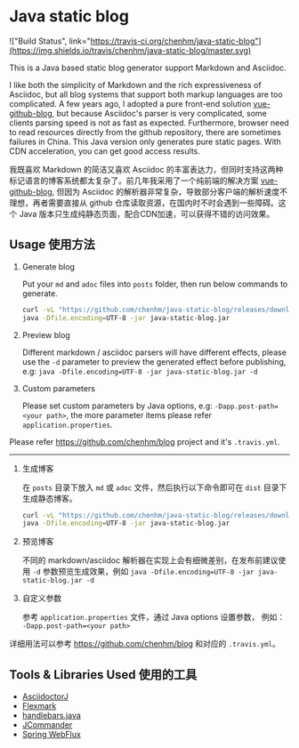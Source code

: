 # Java static blog

!["Build Status", link="https://travis-ci.org/chenhm/java-static-blog"](https://img.shields.io/travis/chenhm/java-static-blog/master.svg)

This is a Java based static blog generator support Markdown and Asciidoc.

I like both the simplicity of Markdown and the rich expressiveness of Asciidoc, but all blog systems that support both markup languages are too complicated. A few years ago, I adopted a pure front-end solution [vue-github-blog](https://github.com/chenhm/vue-github-blog), but because Asciidoc's parser is very complicated, some clients parsing speed is not as fast as expected. Furthermore, browser need to read resources directly from the github repository, there are sometimes failures in China. This Java version only generates pure static pages. With CDN acceleration, you can get good access results.

我既喜欢 Markdown 的简洁又喜欢 Asciidoc 的丰富表达力，但同时支持这两种标记语言的博客系统都太复杂了。前几年我采用了一个纯前端的解决方案 [vue-github-blog](https://github.com/chenhm/vue-github-blog), 但因为 Asciidoc 的解析器非常复杂，导致部分客户端的解析速度不理想，再者需要直接从 github 仓库读取资源，在国内时不时会遇到一些障碍。这个 Java 版本只生成纯静态页面，配合CDN加速，可以获得不错的访问效果。

## Usage 使用方法

1. Generate blog
   
   Put your `md` and `adoc` files into `posts` folder, then run below commands to generate.
   ```bash
   curl -vL "https://github.com/chenhm/java-static-blog/releases/download/v0.0.1/java-static-blog-0.0.1.jar" -o java-static-blog.jar
   java -Dfile.encoding=UTF-8 -jar java-static-blog.jar
   ```

2. Preview blog
   
   Different markdown / asciidoc parsers will have different effects, please use the `-d` parameter to preview the generated effect before publishing, e.g: `java -Dfile.encoding=UTF-8 -jar java-static-blog.jar -d`

3. Custom parameters
   
   Please set custom parameters by Java options, e.g: `-Dapp.post-path=<your path>`, the more parameter items please refer `application.properties`. 

Please refer https://github.com/chenhm/blog project and it's `.travis.yml`.

<hr/>

1. 生成博客

    在 `posts` 目录下放入 `md` 或 `adoc` 文件，然后执行以下命令即可在 `dist` 目录下生成静态博客。
    ```bash
    curl -vL "https://github.com/chenhm/java-static-blog/releases/download/v0.0.1/java-static-blog-0.0.1.jar" -o java-static-blog.jar
    java -Dfile.encoding=UTF-8 -jar java-static-blog.jar
    ```

2. 预览博客
   
   不同的 markdown/asciidoc 解析器在实现上会有细微差别，在发布前建议使用 `-d` 参数预览生成效果，例如 `java -Dfile.encoding=UTF-8 -jar java-static-blog.jar -d`

3. 自定义参数
   
   参考 `application.properties` 文件，通过 Java options 设置参数， 例如： `-Dapp.post-path=<your path>`

详细用法可以参考 https://github.com/chenhm/blog 和对应的 `.travis.yml`。

## Tools & Libraries Used 使用的工具

* [AsciidoctorJ](http://asciidoctor.org/)
* [Flexmark](https://github.com/vsch/flexmark-java)
* [handlebars.java](http://jknack.github.io/handlebars.java/)
* [JCommander](https://jcommander.org/)
* [Spring WebFlux](https://docs.spring.io/spring/docs/current/spring-framework-reference/web-reactive.html)

